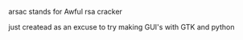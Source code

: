 arsac stands for Awful rsa cracker

just createad as an excuse to try making GUI's with GTK and python
